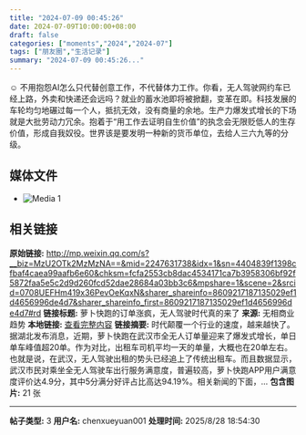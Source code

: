 ```yaml
---
title: "2024-07-09 00:45:26"
date: 2024-07-09T10:00:00+08:00
draft: false
categories: ["moments","2024","2024-07"]
tags: ["朋友圈","生活记录"]
summary: "2024-07-09 00:45:26..."
---
```


☺️ 不用抱怨AI怎么只代替创意工作，不代替体力工作。你看，无人驾驶网约车已经上路，外卖和快递还会远吗？就业的蓄水池即将被掀翻，变革在即。科技发展的车轮均匀地碾过每一个人，抵抗无效，没有商量的余地。生产力爆发式增长的下场就是大批劳动力冗余。抱着于“用工作去证明自生价值”的执念会无限贬低人的生存价值，形成自我奴役。世界该是要发明一种新的货币单位，去给人三六九等的分级。

## 媒体文件

- ![Media 1](/Moments/photos/2024-07-09/202407090045260.jpg)

## 相关链接

**原始链接:** http://mp.weixin.qq.com/s?__biz=MzU2OTk2MzMzNA==&mid=2247631738&idx=1&sn=4404839f1398cfbaf4caea99aafb6e60&chksm=fcfa2553cb8dac4534171ca7b3958306bf92f5872faa5e5c2d9d260fcd52dae28684a03bb3c6&mpshare=1&scene=2&srcid=0708UEFHm419x36PevOeKqxN&sharer_shareinfo=8609217187135029ef1d4656996de4d7&sharer_shareinfo_first=8609217187135029ef1d4656996de4d7#rd
**链接标题:** 萝卜快跑的订单涨疯，无人驾驶时代真的来了
**来源:** 无相商业趋势
**本地链接:** [查看完整内容](/link_content/2024/07/2024-07-09/link_content/)
**链接摘要:** 时代颠覆一个行业的速度，越来越快了。据湖北发布消息，近期，萝卜快跑在武汉市全无人订单量迎来了爆发式增长，单日单车峰值超20单。作为对比，出租车司机平均一天的单量，大概也在20单左右。也就是说，在武汉，无人驾驶出租的势头已经追上了传统出租车。而且数据显示，武汉市民对乘坐全无人驾驶车出行服务满意度，普遍较高，萝卜快跑APP用户满意度评价达4.9分，其中5分满分好评占比高达94.19%。相关新闻的下面，...
**包含图片:** 21 张

---

**帖子类型:** 3
**用户名:** chenxueyuan001
**处理时间:** 2025/8/28 18:54:30